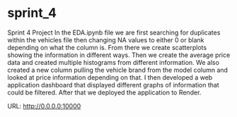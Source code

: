 # sprint_4
Sprint 4 Project
In the EDA.ipynb file we are first searching for duplicates within the vehicles file then changing NA values to either 0 or blank depending on what the column is.  From there we create scatterplots showing the information in different ways.  Then we create the average price data and created multiple histograms from different information.  We also created a new column pulling the vehicle brand from the model column and looked at price information depending on that.  I then developed a web application dashboard that displayed different graphs of information that could be filtered.  After that we deployed the application to Render.

URL: http://0.0.0.0:10000
